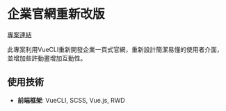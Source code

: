 # 企業官網重新改版  
[專案連結](https://aht-website.netlify.app)  

此專案利用VueCLI重新開發企業一頁式官網，重新設計簡潔易懂的使用者介面，並增加些許動畫增加互動性。  

## 使用技術  
- **前端框架**: VueCLI, SCSS, Vue.js, RWD  
